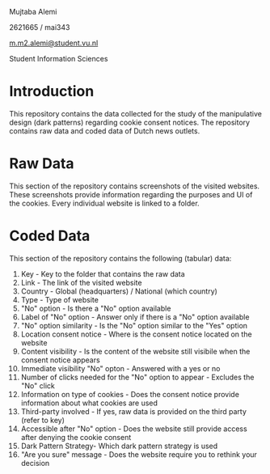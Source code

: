 Mujtaba Alemi

2621665 / mai343

m.m2.alemi@student.vu.nl

Student Information Sciences

# Introduction
This repository contains the data collected for the study of the manipulative design (dark patterns) regarding cookie consent notices. The repository contains raw data and coded data of Dutch news outlets.

# Raw Data
This section of the repository contains screenshots of the visited websites. These screenshots provide information regarding the purposes and UI of the cookies. Every individual website is linked to a folder.

# Coded Data
This section of the repository contains the following (tabular) data:
1. Key - Key to the folder that contains the raw data
2. Link - The link of the visited website
3. Country - Global (headquarters) / National (which country)
4. Type - Type of website
5. "No" option - Is there a "No" option available
6. Label of "No" option - Answer only if there is a "No" option available
7. "No" option similarity - Is the "No" option similar to the "Yes" option
8. Location consent notice - Where is the consent notice located on the website
9. Content visibility - Is the content of the website still visibile when the consent notice appears
10. Immediate visibility "No" opton - Answered with a yes or no
11. Number of clicks needed for the "No" option to appear - Excludes the "No" click
12. Information on type of cookies - Does the consent notice provide information about what cookies are used
13. Third-party involved - If yes, raw data is provided on the third party (refer to key)
14. Accessible after "No" option - Does the website still provide access after denying the cookie consent
15. Dark Pattern Strategy- Which dark pattern strategy is used
16. "Are you sure" message - Does the website require you to rethink your decision
